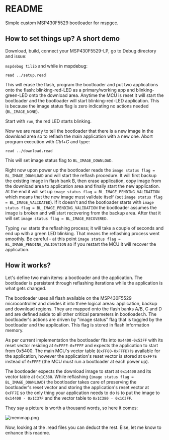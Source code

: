 # README #

Simple custom MSP430F5529 bootloader for mspgcc.

## How to set things up? A short demo
Download, build, connect your MSP430F5529-LP, go to Debug directory and issue:

`mspdebug tilib`
and while in mspdebug:

`read ../setup.read`

This will erase the flash, program the bootloader and put two applications onto the flash: blinking-red-LED as a primary/working app and blinking-green-LED onto the download area. Anytime the MCU is reset it will start the bootloader and the bootloader will start blinking-red-LED application. This is because the image status flag is zero indicating no actions needed (`BL_IMAGE_NONE`).

Start with `run`, the red LED starts blinking.

Now we are ready to tell the bootloader that there is a new image in the download area so to reflash the main application with a new one. Abort program execution with *Ctrl+C* and type:

`read ../download.read`

This will set image status flag to `BL_IMAGE_DOWNLOAD`.

Right now upon power up the bootloader reads the `image status flag = BL_IMAGE_DOWNLOAD` and will start the reflash procedure. It will first backup the existing image in flash bank B, then erase application, copy image from the download area to application area and finally start the new application. At the end it will set up `image status flag = BL_IMAGE_PENDING_VALIDATION` which means that the new image must validate itself (set `image status flag = BL_IMAGE_VALIDATED`). If it doesn't and the bootloader starts with `image status flag = BL_IMAGE_PENDING_VALIDATION` the bootloader assumes the image is broken and will start recovering from the backup area. After that it will set `image status flag = BL_IMAGE_RECOVERED`.

Typing `run` starts the reflashing process; it will take a couple of seconds and end up with a green LED blinking. That means the reflashing process went smoothly. Be careful - at this point `image status flag = BL_IMAGE_PENDING_VALIDATION` so if you restart the MCU it will recover the application.

## How it works?
Let's define two main items: a bootloader and the application. The bootloader is persistent through reflashing iterations while the application is what gets changed.

The bootloader uses all flash available on the MSP430F5529 microcontroller and divides it into three logical areas: application, backup and download regions. They are mapped onto the flash banks A/B, C and D and are defined aside to all other critical parameters in bootloader.h.
The bootloader's actions are driven by "image status" flag that is toggled by the bootloader and the application. This flag is stored in flash information memory.

As per current implementation the bootloader fits into `0x4400-0x53FF` with its reset vector residing at `0xFFFE-0xFFFF` and expects the application to start from 0x5400.
The main MCU's vector table (`0xFF80-0xFFFD`) is available for the application, however the application's reset vector is stored at `0xFF7E` instead of `0xFFFE` (the MCU must run a bootloader at each power up).

The bootloader expects the download image to start at `0x14400` and its vector table at `0x1C380`. While reflashing (`image status flag = BL_IMAGE_DOWNLOAD`) the bootloader takes care of preserving the bootloader's reset vector and storing the application's reset vector at `0xFF7E` so the only thing your application needs to do is to put the image to `0x14400 - 0x1C37F` and the vector table to `0x1C380 - 0x1C3FF`.

They say a picture is worth a thousand words, so here it comes:

![memmap.png](https://bitbucket.org/repo/4MXppE/images/2425935257-memmap.png)

Now, looking at the .read files you can deduct the rest. Else, let me know to enhance this readme.